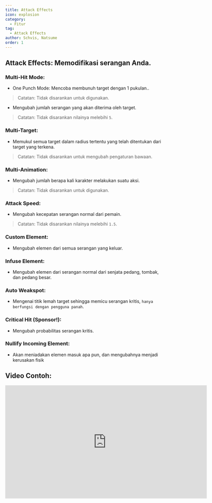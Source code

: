 ```yaml
---
title: Attack Effects
icon: explosion
category:
  - Fitur
tag:
  - Attack Effects
author: Schvis, Natsume
order: 1
---
```


## Attack Effects: Memodifikasi serangan Anda.

### Multi-Hit Mode:
- One Punch Mode: Mencoba membunuh target dengan 1 pukulan..
> Catatan: Tidak disarankan untuk digunakan.
- Mengubah jumlah serangan yang akan diterima oleh target.
> Catatan: Tidak disarankan nilainya melebihi `5`.
### Multi-Target:
- Memukul semua target dalam radius tertentu yang telah ditentukan dari target yang terkena.
>  Catatan: Tidak disarankan untuk mengubah pengaturan bawaan.
### Multi-Animation:
- Mengubah jumlah berapa kali karakter melakukan suatu aksi.
> Catatan: Tidak disarankan untuk digunakan.
### Attack Speed:
- Mengubah kecepatan serangan normal dari pemain.
> Catatan: Tidak disarankan nilainya melebihi `1.5`.
### Custom Element:
- Mengubah elemen dari semua serangan yang keluar.
### Infuse Element:
- Mengubah elemen dari serangan normal dari senjata pedang, tombak, dan pedang besar.
### Auto Weakspot:
- Mengenai titik lemah target sehingga memicu serangan kritis, `hanya berfungsi dengan pengguna panah`.
### Critical Hit (Sponsor!):
- Mengubah probabilitas serangan kritis.
### Nullify Incoming Element:
- Akan meniadakan elemen masuk apa pun, dan mengubahnya menjadi kerusakan fisik

## Video Contoh:

<div class="iframe-container"><iframe width="640" height="360" src="https://www.youtube.com/embed/1BdKwxBjWyg?list=PL5eI1Tb64p56g27qfYk7VuFTz4FK6YrKa" title="Korepi - Attack Effects" frameborder="0" allow="accelerometer; autoplay; clipboard-write; encrypted-media; gyroscope; picture-in-picture; web-share" allowfullscreen></iframe></div>